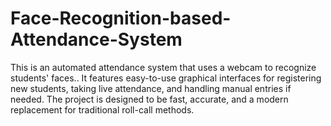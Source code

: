 # Face-Recognition-based-Attendance-System
This is an automated attendance system that uses a webcam to recognize students' faces.. It features easy-to-use graphical interfaces for registering new students, taking live attendance, and handling manual entries if needed. The project is designed to be fast, accurate, and a modern replacement for traditional roll-call methods.
